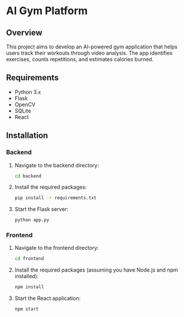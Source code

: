 # AI Gym Platform

## Overview
This project aims to develop an AI-powered gym application that helps users track their workouts through video analysis. The app identifies exercises, counts repetitions, and estimates calories burned.

## Requirements
- Python 3.x
- Flask
- OpenCV
- SQLite
- React

## Installation

### Backend
1. Navigate to the backend directory:
   ```bash
   cd backend
   
2. Install the required packages:
   ```bash
   pip install -r requirements.txt

3. Start the Flask server:
   ```bash
   python app.py

### Frontend

1. Navigate to the frontend directory:
   ```bash
   cd frontend

2. Install the required packages (assuming you have Node.js and npm installed):
   ```bash
   npm install

3. Start the React application:
   ```bash
   npm start
